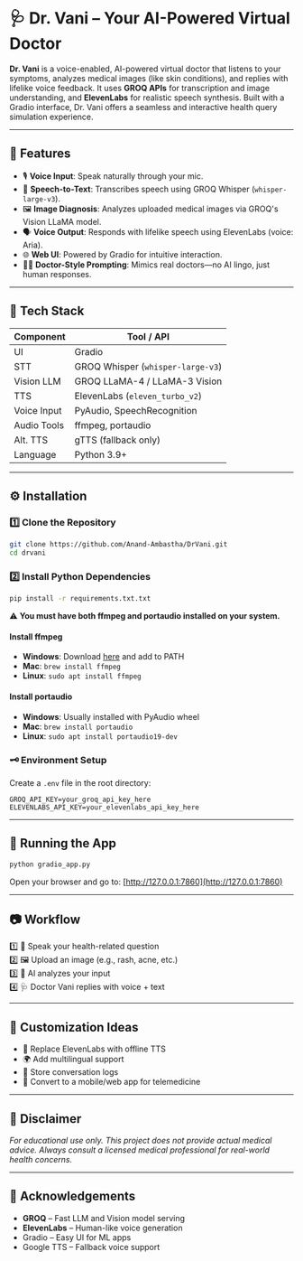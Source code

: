 
# 🩺 Dr. Vani – Your AI-Powered Virtual Doctor

**Dr. Vani** is a voice-enabled, AI-powered virtual doctor that listens to your symptoms, analyzes medical images (like skin conditions), and replies with lifelike voice feedback. It uses **GROQ APIs** for transcription and image understanding, and **ElevenLabs** for realistic speech synthesis. Built with a Gradio interface, Dr. Vani offers a seamless and interactive health query simulation experience.

---

## 🔧 Features

- 🎙️ **Voice Input**: Speak naturally through your mic.
- 🧠 **Speech-to-Text**: Transcribes speech using GROQ Whisper (`whisper-large-v3`).
- 🖼️ **Image Diagnosis**: Analyzes uploaded medical images via GROQ's Vision LLaMA model.
- 🗣️ **Voice Output**: Responds with lifelike speech using ElevenLabs (voice: Aria).
- 🌐 **Web UI**: Powered by Gradio for intuitive interaction.
- 👨‍⚕️ **Doctor-Style Prompting**: Mimics real doctors—no AI lingo, just human responses.

---

## 🧠 Tech Stack

| Component     | Tool / API                  |
|--------------|-----------------------------|
| UI           | Gradio                      |
| STT          | GROQ Whisper (`whisper-large-v3`) |
| Vision LLM   | GROQ LLaMA-4 / LLaMA-3 Vision |
| TTS          | ElevenLabs (`eleven_turbo_v2`) |
| Voice Input  | PyAudio, SpeechRecognition  |
| Audio Tools  | ffmpeg, portaudio           |
| Alt. TTS     | gTTS (fallback only)        |
| Language     | Python 3.9+                 |

---

## ⚙️ Installation

### 1️⃣ Clone the Repository

```bash
git clone https://github.com/Anand-Ambastha/DrVani.git
cd drvani
```

### 2️⃣ Install Python Dependencies

```bash
pip install -r requirements.txt.txt
```

⚠️ **You must have both ffmpeg and portaudio installed on your system.**

#### Install ffmpeg
- **Windows**: Download [here](https://ffmpeg.org/download.html) and add to PATH
- **Mac**: `brew install ffmpeg`
- **Linux**: `sudo apt install ffmpeg`

#### Install portaudio
- **Windows**: Usually installed with PyAudio wheel
- **Mac**: `brew install portaudio`
- **Linux**: `sudo apt install portaudio19-dev`

### 🗝️ Environment Setup
Create a `.env` file in the root directory:

```
GROQ_API_KEY=your_groq_api_key_here
ELEVENLABS_API_KEY=your_elevenlabs_api_key_here
```

---

## 🚀 Running the App

```bash
python gradio_app.py
```

Open your browser and go to: [http://127.0.0.1:7860](http://127.0.0.1:7860)

---

## 📷 Workflow

1️⃣ 🎤 Speak your health-related question  
2️⃣ 🖼️ Upload an image (e.g., rash, acne, etc.)  
3️⃣ 🧠 AI analyzes your input  
4️⃣ 🩺 Doctor Vani replies with voice + text  

---

## 🧪 Customization Ideas

- 🔄 Replace ElevenLabs with offline TTS  
- 🌍 Add multilingual support  
- 💾 Store conversation logs  
- 📱 Convert to a mobile/web app for telemedicine  

---

## 📜 Disclaimer

_For educational use only. This project does not provide actual medical advice. Always consult a licensed medical professional for real-world health concerns._

---

## 🙌 Acknowledgements

- **GROQ** – Fast LLM and Vision model serving  
- **ElevenLabs** – Human-like voice generation  
- Gradio – Easy UI for ML apps
- Google TTS – Fallback voice support
